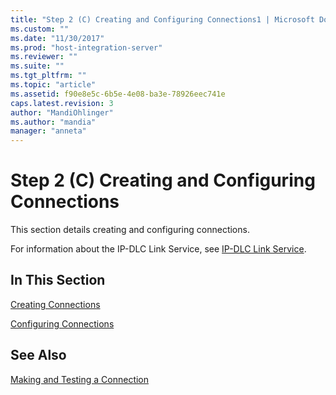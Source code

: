 ```yaml
---
title: "Step 2 (C) Creating and Configuring Connections1 | Microsoft Docs"
ms.custom: ""
ms.date: "11/30/2017"
ms.prod: "host-integration-server"
ms.reviewer: ""
ms.suite: ""
ms.tgt_pltfrm: ""
ms.topic: "article"
ms.assetid: f90e8e5c-6b5e-4e08-ba3e-78926eec741e
caps.latest.revision: 3
author: "MandiOhlinger"
ms.author: "mandia"
manager: "anneta"
---
```

# Step 2 (C) Creating and Configuring Connections
This section details creating and configuring connections.  
  
 For information about the IP-DLC Link Service, see [IP-DLC Link Service](../core/ip-dlc-link-service1.md).  
  
## In This Section  
 [Creating Connections](../core/creating-connections1.md)  
  
 [Configuring Connections](../core/configuring-connections1.md)  
  
## See Also  
 [Making and Testing a Connection](../core/making-and-testing-a-connection2.md)